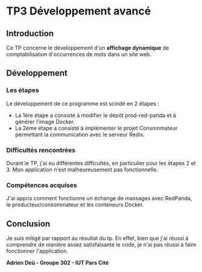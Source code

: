 # TP3 Développement avancé

## Introduction

Ce TP concerne le développement d'un **affichage dynamique** de comptabilisation d'occurrences de mots dans un site web.

## Développement

### Les étapes
Le développement de ce programme est scindé en 2 étapes :
- La 1ère étape a consisté à modifier le dépôt prod-red-panda et à générer l'image Docker.
- La 2ème étape a consisté à implémenter le projet Consommateur permettant la communication avec le serveur Redis.
  
### Difficultés rencontrées
Durant le TP, j'ai eu différentes difficultés, en particulier pour les étapes 2 et 3. Mon application n'est malheureusement pas fonctionnelle.

### Compétences acquises
J'ai appris comment fonctionne un échange de massages avec RedPanda, le producteur/consommateur et les conteneurs Docker.

## Conclusion
Je suis mitigé par rapport au résultat du tp. En effet, bien que j'ai réussi à comprendre de manière assez satisfaisante le code, je n'ai pas réussi à faire fonctionner l'application.


**Adrien Deü - Groupe 302 - IUT Pars Cité**
